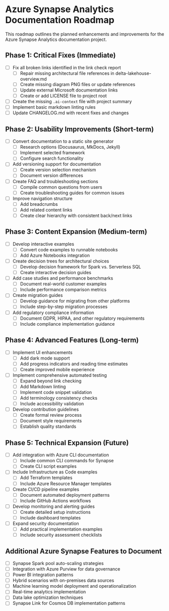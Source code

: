 # Azure Synapse Analytics Documentation Roadmap

This roadmap outlines the planned enhancements and improvements for the Azure Synapse Analytics documentation project.

## Phase 1: Critical Fixes (Immediate)

- [ ] Fix all broken links identified in the link check report
  - [ ] Repair missing architectural file references in delta-lakehouse-overview.md
  - [ ] Create missing diagram PNG files or update references
  - [ ] Update external Microsoft documentation links
  - [ ] Create or add LICENSE file to project root
- [ ] Create the missing `.ai-context` file with project summary
- [ ] Implement basic markdown linting rules
- [ ] Update CHANGELOG.md with recent fixes and changes

## Phase 2: Usability Improvements (Short-term)

- [ ] Convert documentation to a static site generator
  - [ ] Research options (Docusaurus, MkDocs, Jekyll)
  - [ ] Implement selected framework
  - [ ] Configure search functionality
- [ ] Add versioning support for documentation
  - [ ] Create version selection mechanism
  - [ ] Document version differences
- [ ] Create FAQ and troubleshooting sections
  - [ ] Compile common questions from users
  - [ ] Create troubleshooting guides for common issues
- [ ] Improve navigation structure
  - [ ] Add breadcrumbs
  - [ ] Add related content links
  - [ ] Create clear hierarchy with consistent back/next links

## Phase 3: Content Expansion (Medium-term)

- [ ] Develop interactive examples
  - [ ] Convert code examples to runnable notebooks
  - [ ] Add Azure Notebooks integration
- [ ] Create decision trees for architectural choices
  - [ ] Develop decision framework for Spark vs. Serverless SQL
  - [ ] Create interactive decision guides
- [ ] Add case studies and performance benchmarks
  - [ ] Document real-world customer examples
  - [ ] Include performance comparison metrics
- [ ] Create migration guides
  - [ ] Develop guidance for migrating from other platforms
  - [ ] Include step-by-step migration processes
- [ ] Add regulatory compliance information
  - [ ] Document GDPR, HIPAA, and other regulatory requirements
  - [ ] Include compliance implementation guidance

## Phase 4: Advanced Features (Long-term)

- [ ] Implement UI enhancements
  - [ ] Add dark mode support
  - [ ] Add progress indicators and reading time estimates
  - [ ] Create improved mobile experience
- [ ] Implement comprehensive automated testing
  - [ ] Expand beyond link checking
  - [ ] Add Markdown linting
  - [ ] Implement code snippet validation
  - [ ] Add terminology consistency checks
  - [ ] Include accessibility validation
- [ ] Develop contribution guidelines
  - [ ] Create formal review process
  - [ ] Document style requirements
  - [ ] Establish quality standards

## Phase 5: Technical Expansion (Future)

- [ ] Add integration with Azure CLI documentation
  - [ ] Include common CLI commands for Synapse
  - [ ] Create CLI script examples
- [ ] Include Infrastructure as Code examples
  - [ ] Add Terraform templates
  - [ ] Include Azure Resource Manager templates
- [ ] Create CI/CD pipeline examples
  - [ ] Document automated deployment patterns
  - [ ] Include GitHub Actions workflows
- [ ] Develop monitoring and alerting guides
  - [ ] Create detailed setup instructions
  - [ ] Include dashboard templates
- [ ] Expand security documentation
  - [ ] Add practical implementation examples
  - [ ] Include security assessment checklists

## Additional Azure Synapse Features to Document

- [ ] Synapse Spark pool auto-scaling strategies
- [ ] Integration with Azure Purview for data governance
- [ ] Power BI integration patterns
- [ ] Hybrid scenarios with on-premises data sources
- [ ] Machine learning model deployment and operationalization
- [ ] Real-time analytics implementation
- [ ] Data lake optimization techniques
- [ ] Synapse Link for Cosmos DB implementation patterns

